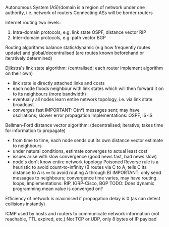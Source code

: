 <!-- SPDX-License-Identifier: zlib-acknowledgement -->

Autonomous System (AS)/domain is a region of network under one authority, i.e. network of routers 
Connecting ASs will be border routers

Internet routing two levels:
1. Intra-domain protocols, e.g. link state OSPF, distance vector RIP
2. Inter-domain protocols, e.g. path vector BGP 

Routing algorithms balance static/dynamic (e.g how frequently routes update) 
and global/decentralised (are routes known beforehand or iteratively determined) 

Djikstra's link state algorithm: (centralised; each router implement algorithm on their own)
* link state is directly attached links and costs
* each node floods neighbour with link states which will then forward it on to its neighbours (more bandwidth)
* eventually all nodes learn entire network topology, i.e. via link state broadcast
* converges fast
IMPORTANT: O(n²) messages sent; may have oscillations; slower error propagation 
Implementations: OSPF, IS-IS

Bellman-Ford distance vector algorithm: (decentralised; iterative; takes time for information to propagate)
* from time to time, each node sends out its own distance vector estimate to neighbours   
* under natural conditions, estimate converges to actual least cost
* issues arise with slow convergence (good news fast, bad news slow)
* node's don't know entire network topology
Poisoned Reverse rule is a heuristic to avoid count-to-infinity
(B routes via C to A, tells C its distance to A is ∞ to avoid routing A through B)
IMPORTANT: only send messages to neighbours; convergence time varies, may have routing loops;
Implementations: RIP, IGRP-Cisco, BGP 
TODO: Does dynamic programming mean value is converged on?

Efficiency of network is maximised if propagation delay is 0 (as can detect collisions instantly)

ICMP used by hosts and routers to communicate network information (not reachable, TTL expired, etc.)
Not TCP or UDP, only 8 bytes of IP payload
